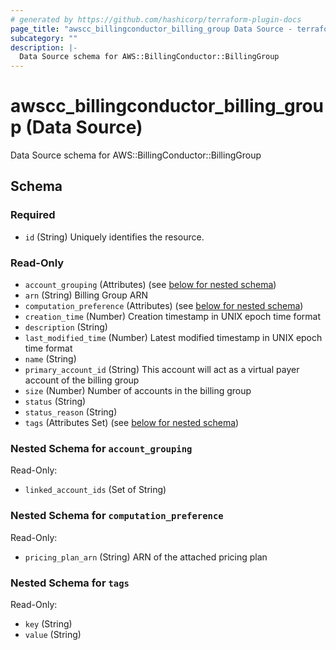 ```yaml
---
# generated by https://github.com/hashicorp/terraform-plugin-docs
page_title: "awscc_billingconductor_billing_group Data Source - terraform-provider-awscc"
subcategory: ""
description: |-
  Data Source schema for AWS::BillingConductor::BillingGroup
---
```


# awscc_billingconductor_billing_group (Data Source)

Data Source schema for AWS::BillingConductor::BillingGroup



<!-- schema generated by tfplugindocs -->
## Schema

### Required

- `id` (String) Uniquely identifies the resource.

### Read-Only

- `account_grouping` (Attributes) (see [below for nested schema](#nestedatt--account_grouping))
- `arn` (String) Billing Group ARN
- `computation_preference` (Attributes) (see [below for nested schema](#nestedatt--computation_preference))
- `creation_time` (Number) Creation timestamp in UNIX epoch time format
- `description` (String)
- `last_modified_time` (Number) Latest modified timestamp in UNIX epoch time format
- `name` (String)
- `primary_account_id` (String) This account will act as a virtual payer account of the billing group
- `size` (Number) Number of accounts in the billing group
- `status` (String)
- `status_reason` (String)
- `tags` (Attributes Set) (see [below for nested schema](#nestedatt--tags))

<a id="nestedatt--account_grouping"></a>
### Nested Schema for `account_grouping`

Read-Only:

- `linked_account_ids` (Set of String)


<a id="nestedatt--computation_preference"></a>
### Nested Schema for `computation_preference`

Read-Only:

- `pricing_plan_arn` (String) ARN of the attached pricing plan


<a id="nestedatt--tags"></a>
### Nested Schema for `tags`

Read-Only:

- `key` (String)
- `value` (String)
